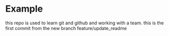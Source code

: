 # Example
this repo is used to learn git and github and working with a team.
this is the first commit from the new branch feature/update_readme